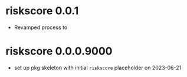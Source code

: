 # riskscore 0.0.1

* Revamped process to 

# riskscore 0.0.0.9000

* set up pkg skeleton with initial `riskscore` placeholder on 2023-06-21

